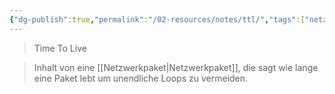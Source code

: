 ```yaml
---
{"dg-publish":true,"permalink":"/02-resources/notes/ttl/","tags":["netzwerk/paket"],"updated":"2024-07-17T15:43:24.000+02:00"}
---
```


> Time To Live

> Inhalt von eine [[Netzwerkpaket\|Netzwerkpaket]], die sagt wie lange eine Paket lebt um unendliche Loops zu vermeiden.